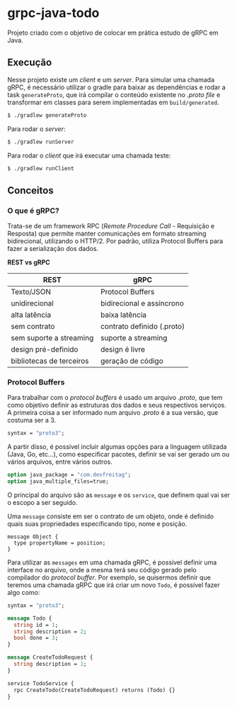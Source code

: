 # grpc-java-todo

Projeto criado com o objetivo de colocar em prática estudo de gRPC em Java.

## Execução
Nesse projeto existe um _client_ e um _server_. Para simular uma chamada gRPC, é necessário utilizar o gradle para baixar as dependências e rodar a task `generateProto`, que irá compilar o conteúdo existente no _.proto file_ e transformar em classes para serem implementadas em `build/generated`.
```bash
$ ./gradlew generateProto
```
Para rodar o _server_:
```bash
$ ./gradlew runServer
```

Para rodar o _client_ que irá executar uma chamada teste:
```bash
$ ./gradlew runClient
```

## Conceitos

### O que é gRPC?
Trata-se de um framework RPC (_Remote Procedure Call_ - Requisição e Resposta) que permite manter comunicações em formato streaming bidirecional, utilizando o HTTP/2.
Por padrão, utiliza Protocol Buffers para fazer a serialização dos dados.

**REST vs gRPC**

| REST | gRPC |
| --- | --- |
| Texto/JSON | Protocol Buffers |
| unidirecional | bidirecional e assíncrono |
| alta latência | baixa latência |
| sem contrato | contrato definido (.proto) |
| sem suporte a streaming | suporte a streaming |
| design pré-definido | design é livre |
| bibliotecas de terceiros | geração de código |

### Protocol Buffers
Para trabalhar com o _protocol buffers_ é usado um arquivo _.proto_, que tem como objetivo definir as estruturas dos dados e seus respectivos serviços.
A primeira coisa a ser informado num arquivo _.proto_ é a sua versão, que costuma ser a 3.
```protobuf
syntax = "proto3";
```

A partir disso, é possível incluir algumas opções para a linguagem utilizada (Java, Go, etc...), como especificar pacotes, definir se vai ser gerado um ou vários arquivos, entre vários outros. 
```protobuf
option java_package = "com.devfreitag";
option java_multiple_files=true;
```

O principal do arquivo são as `message` e os `service`, que definem qual vai ser o escopo a ser seguido. 

Uma `message` consiste em ser o contrato de um objeto, onde é definido quais suas propriedades especificando tipo, nome e posição.

```
message Object {
  type propertyName = position;
}
```

Para utilizar as `messages` em uma chamada gRPC, é possível definir uma interface no arquivo, onde a mesma terá seu código gerado pelo compilador do _protocol buffer_.
Por exemplo, se quisermos definir que teremos uma chamada gRPC que irá criar um novo `Todo`, é possível fazer algo como:
```protobuf
syntax = "proto3";

message Todo {
  string id = 1;
  string description = 2;
  bool done = 3;
}

message CreateTodoRequest {
  string description = 1;
}

service TodoService {
  rpc CreateTodo(CreateTodoRequest) returns (Todo) {}
}
```




